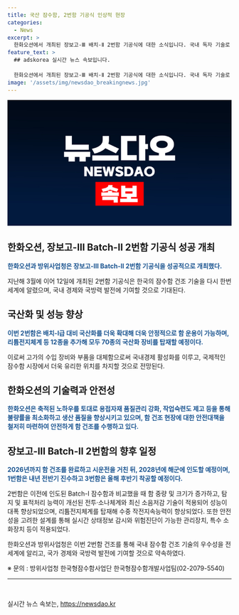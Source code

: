 ```yaml
---
title: 국산 잠수함, 2번함 기공식 인상적 현장
categories:
  - News
excerpt: >
  한화오션에서 개최된 장보고-Ⅲ 배치-Ⅱ 2번함 기공식에 대한 소식입니다. 국내 독자 기술로 설계·건조 중인 이번 잠수함은 배치-I급 대비 국산화를 더욱 확대하고, 70종의 국산화 장비를 탑재해 안정적으로 함 운용을 할 수 있을 것으로 전망됩니다. 또한, 고가의 수입 장비와 부품을 대체해 국내경제 활성화를 이끌어내는 기대가 크며, 2028년에 해군에 인도될 예정입니다. 뿐만 아니라, 장보고-Ⅲ Batch-Ⅱ 2번함은 세계 최고 잠수함 건조를 위해 최선을 다한다는 다짐을 밝혔습니다.
feature_text: >
  ## adskorea 실시간 뉴스 속보입니다.

  한화오션에서 개최된 장보고-Ⅲ 배치-Ⅱ 2번함 기공식에 대한 소식입니다. 국내 독자 기술로 설계·건조 중인 이번 잠수함은 배치-I급 대비 국산화를 더욱 확대하고, 70종의 국산화 장비를 탑재해 안정적으로 함 운용을 할 수 있을 것으로 전망됩니다. 또한, 고가의 수입 장비와 부품을 대체해 국내경제 활성화를 이끌어내는 기대가 크며, 2028년에 해군에 인도될 예정입니다. 뿐만 아니라, 장보고-Ⅲ Batch-Ⅱ 2번함은 세계 최고 잠수함 건조를 위해 최선을 다한다는 다짐을 밝혔습니다.
image: '/assets/img/newsdao_breakingnews.jpg'
---
```


<p><img src="/assets/img/newsdao_breakingnews.jpg" alt="adskorea 속보" /></p>

<h2 data-ke-size="size26">한화오션, 장보고-Ⅲ Batch-Ⅱ 2번함 기공식 성공 개최</h2>

<p data-ke-size="size16"><b><span style="color: #1a5490;">한화오션과 방위사업청은 장보고-Ⅲ Batch-Ⅱ 2번함 기공식을 성공적으로 개최했다.</span></b></p>

<p data-ke-size="size16">지난해 3월에 이어 12일에 개최된 2번함 기공식은 한국의 잠수함 건조 기술을 다시 한번 세계에 알렸으며, 국내 경제와 국방력 발전에 기여할 것으로 기대된다.</p>

<h2 data-ke-size="size26">국산화 및 성능 향상</h2>

<p data-ke-size="size16"><b><span style="color: #1a5490;">이번 2번함은 배치-I급 대비 국산화를 더욱 확대해 더욱 안정적으로 함 운용이 가능하며, 리튬전지체계 등 12종을 추가해 모두 70종의 국산화 장비를 탑재할 예정이다.</span></b></p>

<p data-ke-size="size16">이로써 고가의 수입 장비와 부품을 대체함으로써 국내경제 활성화를 이루고, 국제적인 잠수함 시장에서 더욱 유리한 위치를 차지할 것으로 전망된다.</p>

<h2 data-ke-size="size26">한화오션의 기술력과 안전성</h2>

<p data-ke-size="size16"><b><span style="color: #1a5490;">한화오션은 축적된 노하우를 토대로 용접자재 품질관리 강화, 작업숙련도 제고 등을 통해 불량률을 최소화하고 생산 품질을 향상시키고 있으며, 함 건조 현장에 대한 안전대책을 철저히 마련하여 안전하게 함 건조를 수행하고 있다.</span></b></p>

<h2 data-ke-size="size26">장보고-Ⅲ Batch-Ⅱ 2번함의 향후 일정</h2>

<p data-ke-size="size16"><b><span style="color: #1a5490;">2026년까지 함 건조를 완료하고 시운전을 거친 뒤, 2028년에 해군에 인도할 예정이며, 1번함은 내년 전반기 진수하고 3번함은 올해 후반기 착공할 예정이다.</span></b></p>

<p data-ke-size="size16">2번함은 이전에 인도된 Batch-I 잠수함과 비교했을 때 함 중량 및 크기가 증가하고, 탐지 및 표적처리 능력이 개선된 전투·소나체계와 최신 소음저감 기술이 적용되어 성능이 대폭 향상되었으며, 리튬전지체계를 탑재해 수중 작전지속능력이 향상되었다. 또한 안전성을 고려한 설계를 통해 실시간 상태정보 감시와 위험진단이 가능한 관리장치, 특수 소화장치 등이 적용되었다.</p>

<p data-ke-size="size16">한화오션과 방위사업청은 이번 2번함 건조를 통해 국내 잠수함 건조 기술의 우수성을 전 세계에 알리고, 국가 경제와 국방력 발전에 기여할 것으로 약속하였다.</p>

<p data-ke-size="size16">※ 문의 : 방위사업청 한국형잠수함사업단 한국형잠수함개발사업팀(02-2079-5540)</p>

<hr data-ke-size="size16">

<p data-ke-size="size16">&nbsp;</p>
실시간 뉴스 속보는, <a href="https://newsdao.kr" rel="dofollow">https://newsdao.kr</a>


